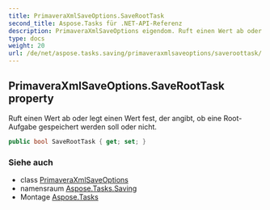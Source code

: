 ```yaml
---
title: PrimaveraXmlSaveOptions.SaveRootTask
second_title: Aspose.Tasks für .NET-API-Referenz
description: PrimaveraXmlSaveOptions eigendom. Ruft einen Wert ab oder legt einen Wert fest der angibt ob eine RootAufgabe gespeichert werden soll oder nicht.
type: docs
weight: 20
url: /de/net/aspose.tasks.saving/primaveraxmlsaveoptions/saveroottask/
---
```

## PrimaveraXmlSaveOptions.SaveRootTask property

Ruft einen Wert ab oder legt einen Wert fest, der angibt, ob eine Root-Aufgabe gespeichert werden soll oder nicht.

```csharp
public bool SaveRootTask { get; set; }
```

### Siehe auch

* class [PrimaveraXmlSaveOptions](../)
* namensraum [Aspose.Tasks.Saving](../../primaveraxmlsaveoptions/)
* Montage [Aspose.Tasks](../../../)


